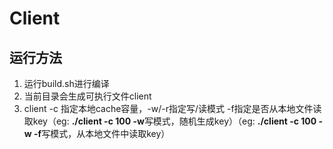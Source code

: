 # Client

## 运行方法

1. 运行build.sh进行编译
2. 当前目录会生成可执行文件client
3. client -c 指定本地cache容量，-w/-r指定写/读模式 -f指定是否从本地文件读取key（eg: **./client -c 100 -w**写模式，随机生成key）（eg: **./client -c 100 -w -f**写模式，从本地文件中读取key）
